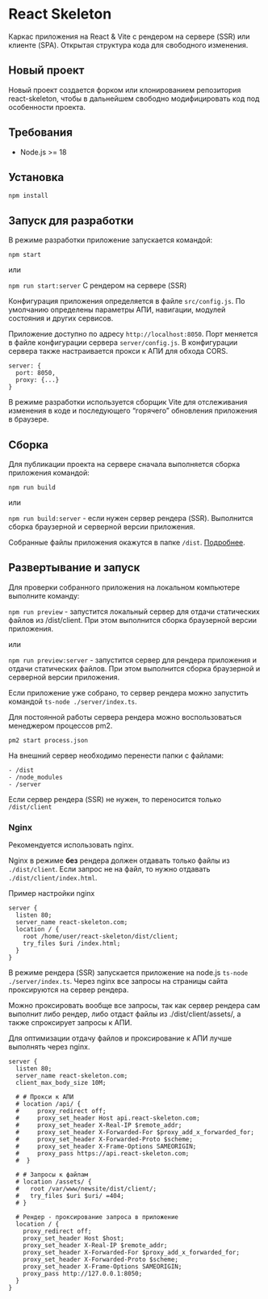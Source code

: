 # React Skeleton

Каркас приложения на React & Vite с рендером на сервере (SSR) или клиенте (SPA).
Открытая структура кода для свободного изменения. 

## Новый проект

Новый проект создается форком или клонированием репозитория react-skeleton,
чтобы в дальнейшем свободно модифицировать код под особенности проекта. 

## Требования

- Node.js >= 18

## Установка

`npm install`

## Запуск для разработки

В режиме разработки приложение запускается командой:

`npm start`

или

`npm run start:server` С рендером на сервере (SSR)

Конфигурация приложения определяется в файле `src/config.js`. 
По умолчанию определены параметры АПИ, навигации, модулей состояния и других сервисов.

Приложение доступно по адресу `http://localhost:8050`.
Порт меняется в файле конфигурации сервера `server/config.js`.
В конфигурации сервера также настраивается прокси к АПИ для обхода CORS.

```
server: {
  port: 8050,
  proxy: {...}
}
```

В режиме разработки используется сборщик Vite для отслеживания изменения в коде и последующего 
“горячего” обновления приложения в браузере.


## Сборка

Для публикации проекта на сервере сначала выполняется сборка приложения командой:

`npm run build`

или

`npm run build:server` - если нужен сервер рендера (SSR). Выполнится сборка браузерной и 
серверной версии приложения.

Собранные файлы приложения окажутся в папке `/dist`.  [Подробнее](dist/README.md).

## Развертывание и запуск

Для проверки собранного приложения на локальном компьютере выполните команду:

`npm run preview` - запустится локальный сервер для отдачи статических файлов из /dist/client. 
При этом выполнится сборка браузерной версии приложения.

или

`npm run preview:server` - запустится сервер для рендера приложения и отдачи статических файлов. 
При этом выполнится сборка браузерной и серверной версии приложения.

Если приложение уже собрано, то сервер рендера можно запустить командой `ts-node ./server/index.ts`.

Для постоянной работы сервера рендера можно воспользоваться менеджером процессов pm2.

`pm2 start process.json`

На внешний сервер необходимо перенести папки с файлами:
```
- /dist
- /node_modules
- /server
```

Если сервер рендера (SSR) не нужен, то переносится только `/dist/client`

### Nginx

Рекомендуется использовать nginx.

Nginx в режиме **без** рендера должен отдавать только файлы из `./dist/client`.
Если запрос не на файл, то нужно отдавать `./dist/client/index.html`.

Пример настройки nginx

```
server {
  listen 80;
  server_name react-skeleton.com;
  location / {
    root /home/user/react-skeleton/dist/client;
    try_files $uri /index.html;
  }
}
```

В режиме рендера (SSR) запускается приложение на node.js `ts-node ./server/index.ts`. 
Через nginx все запросы на страницы сайта проксируются на сервер рендера.

Можно проксировать вообще все запросы, так как сервер рендера сам выполнит либо рендер, либо
отдаст файлы из ./dist/client/assets/, а также спроксирует запросы к АПИ. 

Для оптимизации отдачу файлов и проксирование к АПИ лучше выполнять через nginx.

```
server {
  listen 80;
  server_name react-skeleton.com;
  client_max_body_size 10M;
  
  # # Прокси к АПИ 
  # location /api/ {
  #     proxy_redirect off;
  #     proxy_set_header Host api.react-skeleton.com; 
  #     proxy_set_header X-Real-IP $remote_addr;
  #     proxy_set_header X-Forwarded-For $proxy_add_x_forwarded_for;
  #     proxy_set_header X-Forwarded-Proto $scheme;
  #     proxy_set_header X-Frame-Options SAMEORIGIN;
  #     proxy_pass https://api.react-skeleton.com;
  #  }
  
  # # Запросы к файлам 
  # location /assets/ {
  #   root /var/www/newsite/dist/client/;
  #   try_files $uri $uri/ =404; 
  # }

  # Рендер - проксирование запроса в приложение
  location / {
    proxy_redirect off;
    proxy_set_header Host $host;
    proxy_set_header X-Real-IP $remote_addr;
    proxy_set_header X-Forwarded-For $proxy_add_x_forwarded_for;
    proxy_set_header X-Forwarded-Proto $scheme;
    proxy_set_header X-Frame-Options SAMEORIGIN;
    proxy_pass http://127.0.0.1:8050;
  }
}
```
